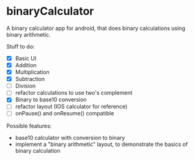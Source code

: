 # binaryCalculator

A binary calculator app for android, that does binary calculations using binary arithmetic.

Stuff to do:
- [x] Basic UI
- [x] Addition
- [x] Multiplication
- [x] Subtraction
- [ ] Division
- [ ] refactor calculations to use two's complement
- [x] Binary to base10 conversion
- [ ] refactor layout (IOS calculator for reference)
- [ ] onPause() and onResume() compatible

Possible features:

* base10 calculator with conversion to binary
* implement a "binary arithmetic" layout, to demonstrate the basics of binary calculation



